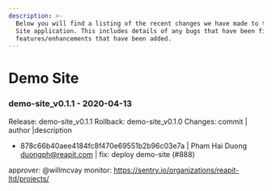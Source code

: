 ```yaml
---
description: >-
  Below you will find a listing of the recent changes we have made to the Demo
  Site application. This includes details of any bugs that have been fixed or
  features/enhancements that have been added.
---
```


# Demo Site
### demo-site_v0.1.1 - 2020-04-13
  
Release: demo-site_v0.1.1
Rollback: demo-site_v0.1.0
Changes:
commit | author |description
  
- 878c66b40aee4184fc8f470e69551b2b96c03e7a | Pham Hai Duong <duongph@reapit.com> | fix: deploy demo-site (#888)

approver: @willmcvay
monitor: https://sentry.io/organizations/reapit-ltd/projects/
    

